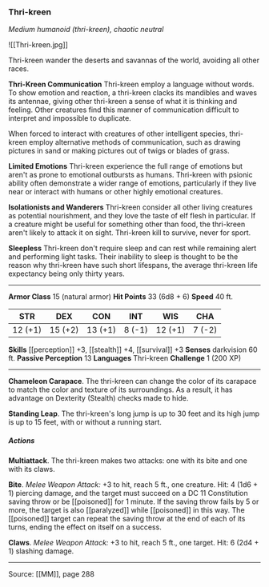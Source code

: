 ### Thri-kreen
_Medium humanoid (thri-kreen), chaotic neutral_

![[Thri-kreen.jpg]]

Thri-kreen wander the deserts and savannas of the world, avoiding all other races.

**Thri-Kreen Communication** Thri-kreen employ a language without words. To show emotion and reaction, a thri-kreen clacks its mandibles and waves its antennae, giving other thri-kreen a sense of what it is thinking and feeling. Other creatures find this manner of communication difficult to interpret and impossible to duplicate.

When forced to interact with creatures of other intelligent species, thri-kreen employ alternative methods of communication, such as drawing pictures in sand or making pictures out of twigs or blades of grass.


**Limited Emotions** Thri-kreen experience the full range of emotions but aren't as prone to emotional outbursts as humans. Thri-kreen with psionic ability often demonstrate a wider range of emotions, particularly if they live near or interact with humans or other highly emotional creatures.


**Isolationists and Wanderers** Thri-kreen consider all other living creatures as potential nourishment, and they love the taste of elf flesh in particular. If a creature might be useful for something other than food, the thri-kreen aren't likely to attack it on sight. Thri-kreen kill to survive, never for sport.


**Sleepless** Thri-kreen don't require sleep and can rest while remaining alert and performing light tasks. Their inability to sleep is thought to be the reason why thri-kreen have such short lifespans, the average thri-kreen life expectancy being only thirty years.






---

**Armor Class** 15 (natural armor)
**Hit Points** 33 (6d8 + 6)
**Speed** 40 ft.

| STR     | DEX     | CON     | INT     | WIS     | CHA     |
|---------|---------|---------|---------|---------|---------|
| 12 (+1) | 15 (+2) | 13 (+1) | 8 (-1) | 12 (+1) | 7 (-2) |

**Skills** [[perception]] +3, [[stealth]] +4, [[survival]] +3
**Senses** darkvision 60 ft.
**Passive Perception** 13
**Languages** Thri-kreen
**Challenge** 1 (200 XP)

---

**Chameleon Carapace**. The thri-kreen can change the color of its carapace to match the color and texture of its surroundings. As a result, it has advantage on Dexterity (Stealth) checks made to hide.

**Standing Leap**. The thri-kreen's long jump is up to 30 feet and its high jump is up to 15 feet, with or without a running start.

##### Actions
**Multiattack**. The thri-kreen makes two attacks: one with its bite and one with its claws.

**Bite**. _Melee Weapon Attack:_ +3 to hit, reach 5 ft., one creature. Hit: 4 (1d6 + 1) piercing damage, and the target must succeed on a DC 11 Constitution saving throw or be [[poisoned]] for 1 minute. If the saving throw fails by 5 or more, the target is also [[paralyzed]] while [[poisoned]] in this way. The [[poisoned]] target can repeat the saving throw at the end of each of its turns, ending the effect on itself on a success.

**Claws**. _Melee Weapon Attack:_ +3 to hit, reach 5 ft., one target. Hit: 6 (2d4 + 1) slashing damage.


---

Source: [[MM]], page 288